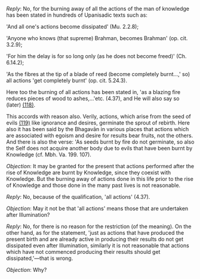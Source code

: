 *Reply*: No, for the burning away of all the actions of the man of knowledge has been stated in hundreds of Upanisadic texts such as:

'And all one's actions become dissipated' (Mu. 2.2.8);

'Anyone who knows (that supreme) Brahman, becomes Brahman' (op. cit. 3.2.9);

'For him the delay is for so long only (as he does not become freed)' (Ch. 6.14.2);

'As the fibres at the tip of a blade of reed (become completely burnt...,' so) all actions 'get completely burnt' (op. cit. 5.24.3).

Here too the burning of all actions has been stated in, 'as a blazing fire reduces pieces of wood to ashes,...'etc. (4.37), and He will also say so (later) [\(118\)](#page--1-0).

This accords with reason also. Verily, actions, which arise from the seed of evils [\(119\)](#page--1-1) like ignorance and desires, germinate the sprout of rebirth. Here also it has been said by the Bhagavān in various places that actions which are associated with egoism and desire for results bear fruits, not the others. And there is also the verse: 'As seeds burnt by fire do not germinate, so also the Self does not acquire another body due to evils that have been burnt by Knowledge (cf. Mbh. Va. 199. 107).

*Objection*: It may be granted for the present that actions performed after the rise of Knowledge are burnt by Knowledge, since they coexist with Knowledge. But the burning away of actions done in this life prior to the rise of Knowledge and those done in the many past lives is not reasonable.

*Reply*: No, because of the qualification, 'all actions' (4.37).

*Objection*: May it not be that 'all actions' means those that are undertaken after Illumination?

*Reply*: No, for there is no reason for the restriction (of the meaning). On the other hand, as for the statement, 'just as actions that have produced the present birth and are already active in producing their results do not get dissipated even after Illumination, similarly it is not reasonable that actions which have not commenced producing their results should get dissipated,'—that is wrong.

*Objection*: Why?